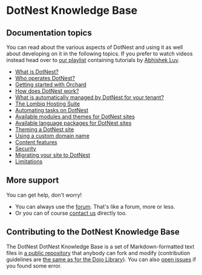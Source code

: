 # DotNest Knowledge Base



## Documentation topics

You can read about the various aspects of DotNest and using it as well about developing on it in the following topics. If you prefer to watch videos instead head over to [our playlist](https://www.youtube.com/playlist?list=PLuskKJW0FhJcXpbKqATKllLj9RsH-eDg3) containing tutorials by [Abhishek Luv](http://orcharddojo.net/orchard-training/trainers/abhishek-luv).

- [What is DotNest?](topics/about-dotnest)
- [Who operates DotNest?](topics/about-lombiq)
- [Getting started with Orchard](topics/getting-started-with-orchard)
- [How does DotNest work?](topics/under-the-hood)
- [What is automatically managed by DotNest for your tenant?](topics/managed-by-dotnest)
- [The Lombiq Hosting Suite](topics/lombiq-hosting-suite)
- [Automating tasks on DotNest](topics/automating-tasks)
- [Available modules and themes for DotNest sites](topics/available-modules-and-themes)
- [Available language packages for DotNest sites](topics/language-packages)
- [Theming a DotNest site](topics/theming/)
- [Using a custom domain name](topics/custom-domains)
- [Content features](topics/content-features)
- [Security](topics/security)
- [Migrating your site to DotNest](topics/migrating-to-dotnest)
- [Limitations](topics/limitations)


## More support

You can get help, don't worry!

- You can always use the [forum](/forums/dotnest-support-and-ideas). That's like a forum, more or less.
- Or you can of course [contact us](/contact-us) directly too.


## Contributing to the DotNest Knowledge Base

The DotNest DotNest Knowledge Base is a set of Markdown-formatted text files in [a public repository](http://source.lombiq.com/dotnest-knowledge-base) that anybody can fork and modify (contribution guidelines are [the same as for the Dojo Library](http://orcharddojo.net/orchard-resources/Library/ContributionGuideLines)). You can also [open issues](http://source.lombiq.com/dotnest-knowledge-base/issues?status=new&status=open) if you found some error.